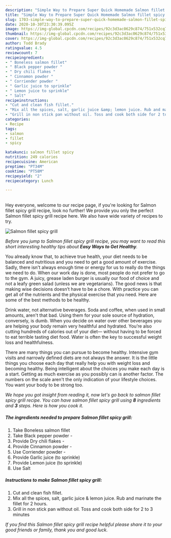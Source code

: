 ```yaml
---
description: "Simple Way to Prepare Super Quick Homemade Salmon fillet spicy grill"
title: "Simple Way to Prepare Super Quick Homemade Salmon fillet spicy grill"
slug: 1703-simple-way-to-prepare-super-quick-homemade-salmon-fillet-spicy-grill
date: 2020-10-30T23:30:39.095Z
image: https://img-global.cpcdn.com/recipes/92c3d3ac0629c874/751x532cq70/salmon-fillet-spicy-grill-recipe-main-photo.jpg
thumbnail: https://img-global.cpcdn.com/recipes/92c3d3ac0629c874/751x532cq70/salmon-fillet-spicy-grill-recipe-main-photo.jpg
cover: https://img-global.cpcdn.com/recipes/92c3d3ac0629c874/751x532cq70/salmon-fillet-spicy-grill-recipe-main-photo.jpg
author: Todd Brady
ratingvalue: 4.5
reviewcount: 7
recipeingredient:
- " Boneless salmon fillet"
- " Black pepper powder "
- " Dry chili flakes "
- " Cinnamon powder "
- " Corriender powder "
- " Garlic juice to sprinkle"
- " Lemon juice to sprinkle"
- " Salt"
recipeinstructions:
- "Cut and clean fish fillet."
- "Mix all the spices, salt, garlic juice &amp; lemon juice. Rub and marinate the fillet for 2 hours."
- "Grill in non stick pan without oil. Toss and cook both side for 2 to 3 minutes"
categories:
- Recipe
tags:
- salmon
- fillet
- spicy

katakunci: salmon fillet spicy 
nutrition: 249 calories
recipecuisine: American
preptime: "PT34M"
cooktime: "PT58M"
recipeyield: "2"
recipecategory: Lunch

---
```

<br>
Hey everyone, welcome to our recipe page, if you're looking for Salmon fillet spicy grill recipe, look no further! We provide you only the perfect Salmon fillet spicy grill recipe here. We also have wide variety of recipes to try.
<br>


![Salmon fillet spicy grill](https://img-global.cpcdn.com/recipes/92c3d3ac0629c874/751x532cq70/salmon-fillet-spicy-grill-recipe-main-photo.jpg)

<i>Before you jump to Salmon fillet spicy grill recipe, you may want to read this short interesting healthy tips about <strong>Easy Ways to Get Healthy</strong>.</i>

You already know that, to achieve true health, your diet needs to be balanced and nutritious and you need to get a good amount of exercise. Sadly, there isn't always enough time or energy for us to really do the things we need to do. When our work day is done, most people do not prefer to go to the gym. A juicy, grease laden burger is usually our food of choice and not a leafy green salad (unless we are vegetarians). The good news is that making wise decisions doesn’t have to be a chore. With practice you can get all of the nutrients and the physical exercise that you need. Here are some of the best methods to be healthy.

Drink water, not alternative beverages. Soda and coffee, when used in small amounts, aren't that bad. Using them for your sole source of hydration, conversely, is dumb. When you decide on water over other beverages you are helping your body remain very healthful and hydrated. You’re also cutting hundreds of calories out of your diet— without having to be forced to eat terrible tasting diet food. Water is often the key to successful weight loss and healthfulness.

There are many things you can pursue to become healthy. Intensive gym visits and narrowly defined diets are not always the answer. It is the little things you choose each day that really help you with weight loss and becoming healthy. Being intelligent about the choices you make each day is a start. Getting as much exercise as you possibly can is another factor. The numbers on the scale aren't the only indication of your lifestyle choices. You want your body to be strong too. 


<i>We hope you got insight from reading it, now let's go back to salmon fillet spicy grill recipe. You can have salmon fillet spicy grill using <strong>8</strong> ingredients and <strong>3</strong> steps. Here is how you cook it.
</i>

##### The ingredients needed to prepare Salmon fillet spicy grill:

1. Take  Boneless salmon fillet
1. Take  Black pepper powder -
1. Provide  Dry chili flakes -
1. Provide  Cinnamon powder -
1. Use  Corriender powder -
1. Provide  Garlic juice (to sprinkle)
1. Provide  Lemon juice (to sprinkle)
1. Use  Salt


##### Instructions to make Salmon fillet spicy grill:

1. Cut and clean fish fillet.
1. Mix all the spices, salt, garlic juice &amp; lemon juice. Rub and marinate the fillet for 2 hours.
1. Grill in non stick pan without oil. Toss and cook both side for 2 to 3 minutes


<i>If you find this Salmon fillet spicy grill recipe helpful please share it to your good friends or family, thank you and good luck.</i>
